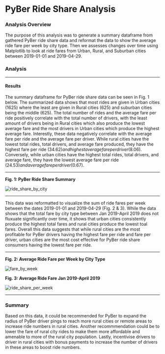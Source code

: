 # PyBer Ride Share Analysis

### Analysis Overview

The purpose of this analysis was to generate a summary dataframe from gathered PyBer ride share data and reformat the data to show the average ride fare per week
by city type. Then we assesses changes over time using Matplotlib to look at ride fares from Urban, Rural, and Suburban cities between 2019-01-01 and 2019-04-29.

### Analysis
_____________________________
#### Results

The summary dataframe for PyBer ride share data can be seen in Fig. 1 below. The summarized data shows that most rides are given in Urban cities (1625) where the least are given in Rural cities (625) and suburban cities being the middle (625). The total number of rides and the average fare per ride positively correlate with the total number of drivers, with the least amount of drivers being in Rural cities which also produce the lowest average fare and the most drivers in Urban cities which produce the highest average fare. Interestly, these data negatively correlate with the average fare per ride and the average fare per driver.  While rural cities have the lowest total rides, total drivers, and average fare produced, they have the highest fare per ride ($34.62) and highest average fare per driver ($8.06). Conversely, while urban cities have the highest total rides, total drivers, and average fare, they have the lowest average fare per ride ($24.53) and average fare per driver ($0.67). 
_____________________________
**Fig. 1: PyBer Ride Share Summary**

![ride_share_by_city](https://user-images.githubusercontent.com/108199140/182748344-efcabc1a-cb01-4636-8dbf-8ed3e69cb2ab.PNG)
_____________________________

This data was reformatted to visualize the sum of ride fares per week between the dates 2019-01-01 and 2019-04-29 (Fig. 2 & 3). While the data shows that the total fare by city type between Jan 2019-April 2019 does not fluxuate significantly over time, it shows that urban cities consistently produce the highest total fares and rural cities produce the lowest toal fares. Overall this data suggests that while rural cities are the most profitable for PyBer drivers having the highest fare per ride and fare per driver, urban cities are the most cost effective for PyBer ride share consumers having the lowest fare per ride.

_____________________________

**Fig. 2: Average Ride Fare per Week by City Type** 

![fare_by_week](https://user-images.githubusercontent.com/108199140/182749565-dadfb33c-4601-4b8b-8002-c23e7b0ba79c.PNG) 

**Fig. 3: Average Ride Fare Jan 2019-April 2019**

![ride_share_per_week](https://user-images.githubusercontent.com/108199140/182749652-667fe965-23b0-4623-9500-6f33f7784ce8.PNG)

_____________________________

### Summary

Based on this data, it could be recommended for PyBer to expand the radius of PyBer driver pings to reach more rural cities or remote areas to increase ride numbers in rural cities. Another recommmendation could be to lower the fare of rural city rides to make them more affordable and amenable to more of the rural city population. Lastly, incentivise drivers to driver in rural cities with bonus payments to increase the number of drivers in these areas to boost ride numbers. 






